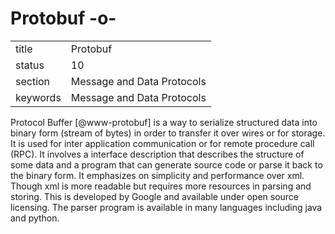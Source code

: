 # Protobuf -o-


|          |                            |
| -------- | -------------------------- |
| title    | Protobuf                   | 
| status   | 10                         |
| section  | Message and Data Protocols |
| keywords | Message and Data Protocols |



Protocol Buffer [@www-protobuf] is a way to serialize structured
data into binary form (stream of bytes) in order to transfer it over
wires or for storage. It is used for inter application communication
or for remote procedure call (RPC). It involves a interface
description that describes the structure of some data and a program
that can generate source code or parse it back to the binary form. It
emphasizes on simplicity and performance over xml. Though xml is more
readable but requires more resources in parsing and storing.  This is
developed by Google and available under open source licensing. The
parser program is available in many languages including java and
python.




